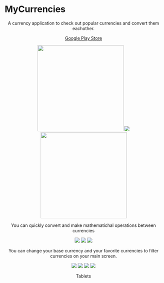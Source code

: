 # MyCurrencies

<p align="center">
A currency application to check out popular currencies and convert them eachother.
</p>

<p align="center">
<a href="https://play.google.com/store/apps/details?id=mustafaozhan.github.com.mycurrencies">Google Play Store</a>
</p>

<p align="center">
<img src="https://s19.postimg.org/cfcb4or37/Screenshot_1516095702.png" width="275px"/> <img src="https://s19.postimg.org/yra3y3ss3/Screenshot_1516096120.png"/> <img src="https://s19.postimg.org/fyy8uigyb/Screenshot_1516095713.png"  width="275px"/> 
  
</p>

<p align="center">
You can quickly convert and make mathematichal operations between currencies
</p>

<p align="center">
<img src="https://s19.postimg.org/t33t76e4z/Screenshot_1516095746.png"/> <img src="https://s19.postimg.org/mcnbxr6er/Screenshot_1516095753.png"/> <img src="hhttps://s19.postimg.org/w9ycqtlqb/Screenshot_1516095763.png"/>
</p>

<p align="center">
You can change your base currency and your favorite currencies to filter currencies on your main screen.
</p>


<p align="center">
<img src="https://s19.postimg.org/9ixv7uxtf/unnamed_5.png"/> <img src="https://s19.postimg.org/t0sinrs6b/unnamed_1.png"/> <img src="https://s19.postimg.org/71m40kyhf/unnamed_6.png"/> <img src="https://s19.postimg.org/966h1nseb/unnamed_7.png"/>
</p>

<p align="center">
Tablets
</p>
